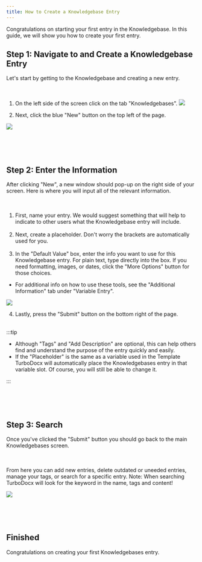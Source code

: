 ```yaml
---
title: How to Create a Knowledgebase Entry
---
```


Congratulations on starting your first entry in the Knowledgebase. In this guide, we will show you how to create your first entry.


## Step 1: Navigate to and Create a Knowledgebase Entry
Let's start by getting to the Knowledgebase and creating a new entry. <br/><br/><br/>

1. On the left side of the screen click on the tab "Knowledgebases".
![](/img/how_to_create_knowledgebases/step_1.png)

2. Next, click the blue "New" button on the top left of the page.

![](/img/how_to_create_knowledgebases/step_2a.png)

<br/><br/><br/>

## Step 2: Enter the Information

After clicking "New", a new window should pop-up on the right side of your screen. Here is where you will input all of the relevant information. <br/><br/><br/>

1. First, name your entry. We would suggest something that will help to indicate to other users what the Knowledgebase entry will include.
<br/><br/>
2. Next, create a placeholder. Don't worry the brackets are automatically used for you.
<br/><br/>
3. In the "Default Value" box, enter the info you want to use for this Knowledgebase entry. For plain text, type directly into the box. If you need formatting, images, or dates, click the "More Options" button for those choices. 
- For additional info on how to use these tools, see the "Additional Information" tab under "Variable Entry".

![](/img/how_to_create_knowledgebases/step_8.png)

4. Lastly, press the "Submit" button on the bottom right of the page.
<br/><br/>

:::tip


- Although "Tags" and "Add Description" are optional, this can help others find and understand the purpose of the entry quickly and easily.
- If the "Placeholder" is the same as a variable used in the Template TurboDocx will automatically place the Knowledgebases entry in that variable slot. Of course, you will still be able to change it.


:::


<br/><br/><br/>


## Step 3: Search


Once you've clicked the "Submit" button you should go back to the main Knowledgebases screen.<br/><br/><br/>


From here you can add new entries, delete outdated or uneeded entries, manage your tags, or search for a specific entry. Note: When searching TurboDocx will look for the keyword in the name, tags and content!


![](/img/how_to_create_knowledgebases/step_2b.png)

<br/><br/><br/>

## Finished

Congratulations on creating your first Knowledgebases entry. 
